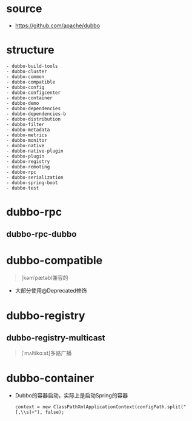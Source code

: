 # source

- https://github.com/apache/dubbo

# structure

```
- dubbo-build-tools
- dubbo-cluster
- dubbo-common
- dubbo-compatible
- dubbo-config
- dubbo-configcenter
- dubbo-container
- dubbo-demo
- dubbo-dependencies
- dubbo-dependencies-b
- dubbo-distribution
- dubbo-filter
- dubbo-metadata
- dubbo-metrics
- dubbo-monitor
- dubbo-native
- dubbo-native-plugin
- dubbo-plugin
- dubbo-registry
- dubbo-remoting
- dubbo-rpc
- dubbo-serialization
- dubbo-spring-boot
- dubbo-test
```



# dubbo-rpc

## dubbo-rpc-dubbo

# dubbo-compatible

> [kəmˈpætəbl兼容的

- 大部分使用@Deprecated修饰



# dubbo-registry

## dubbo-registry-multicast

> [ˈmʌltikɑːst]多路广播

# dubbo-container

- Dubbo的容器启动，实际上是启动Spring的容器

  ```
  context = new ClassPathXmlApplicationContext(configPath.split("[,\\s]+"), false);
  ```

